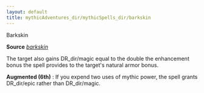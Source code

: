 ```yaml
---
layout: default
title: mythicAdventures_dir/mythicSpells_dir/barkskin
---
```

Barkskin

**Source** [_barkskin_](spells_dir/barkskin#_barkskin)

The target also gains DR_dir/magic equal to the double the enhancement bonus the spell provides to the target's natural armor bonus.

**Augmented (6th)** : If you expend two uses of mythic power, the spell grants DR_dir/epic rather than DR_dir/magic.

